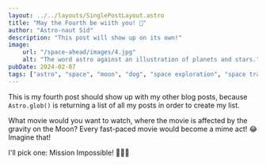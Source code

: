 ```yaml
---
layout: ../../layouts/SinglePostLayout.astro
title: "May the Fourth be wiith you! 🍿"
author: "Astro-naut Sid"
description: "This post will show up on its own!"
image:
    url: "/space-ahead/images/4.jpg"
    alt: "The word astro against an illustration of planets and stars."
pubDate: 2024-02-07
tags: ["astro", "space", "moon", "dog", "space exploration", "space travel", "movies", "popcorn", "star wars"]
---
```

This is my fourth post should show up with my other blog posts, because `Astro.glob()` is returning a list of all my posts in order to create my list.

What movie would you want to watch, where the movie is affected by the gravity on the Moon?
Every fast-paced movie would become a mime act! 😂 Imagine that!

I'll pick one: Mission Impossible! 🙅‍♂️😂
